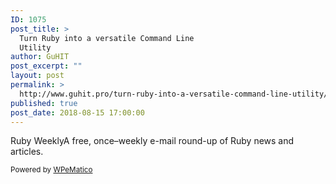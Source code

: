 ```yaml
---
ID: 1075
post_title: >
  Turn Ruby into a versatile Command Line
  Utility
author: GuHIT
post_excerpt: ""
layout: post
permalink: >
  http://www.guhit.pro/turn-ruby-into-a-versatile-command-line-utility/
published: true
post_date: 2018-08-15 17:00:00
---
```

Ruby WeeklyA free, once&ndash;weekly e-mail round-up of Ruby news and articles.<p class="wpematico_credit"><small>Powered by <a href="http://www.wpematico.com" target="_blank">WPeMatico</a></small></p>